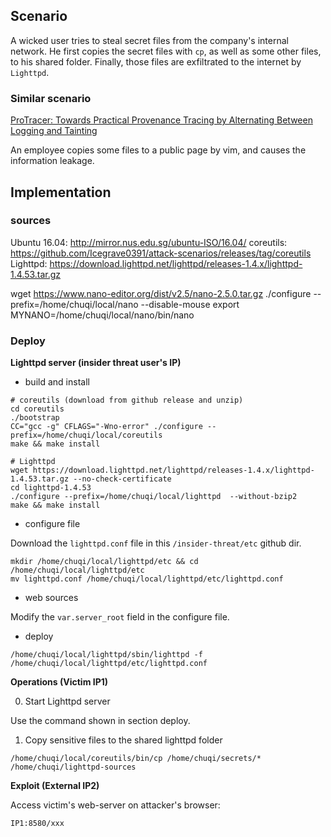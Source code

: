 ## Scenario

A wicked user tries to steal secret files from the company's internal network. He first copies the secret files with `cp`, as well as some other files, to his shared folder. Finally, those files are exfiltrated to the internet by `Lighttpd`.

### Similar scenario

[ProTracer: Towards Practical Provenance Tracing by Alternating Between Logging and Tainting](https://friends.cs.purdue.edu/pubs/NDSS16.pdf)

An employee copies some files to a public page by vim, and causes the information leakage.

## Implementation

### sources
Ubuntu 16.04: http://mirror.nus.edu.sg/ubuntu-ISO/16.04/
coreutils: https://github.com/Icegrave0391/attack-scenarios/releases/tag/coreutils
Lighttpd: https://download.lighttpd.net/lighttpd/releases-1.4.x/lighttpd-1.4.53.tar.gz

wget https://www.nano-editor.org/dist/v2.5/nano-2.5.0.tar.gz
./configure --prefix=/home/chuqi/local/nano --disable-mouse
export MYNANO=/home/chuqi/local/nano/bin/nano

### Deploy

**Lighttpd server (insider threat user's IP)**

* build and install

```
# coreutils (download from github release and unzip)
cd coreutils
./bootstrap
CC="gcc -g" CFLAGS="-Wno-error" ./configure --prefix=/home/chuqi/local/coreutils
make && make install

# Lighttpd 
wget https://download.lighttpd.net/lighttpd/releases-1.4.x/lighttpd-1.4.53.tar.gz --no-check-certificate
cd lighttpd-1.4.53
./configure --prefix=/home/chuqi/local/lighttpd  --without-bzip2
make && make install
```

* configure file

Download the `lighttpd.conf` file in this `/insider-threat/etc` github dir.
```
mkdir /home/chuqi/local/lighttpd/etc && cd /home/chuqi/local/lighttpd/etc
mv lighttpd.conf /home/chuqi/local/lighttpd/etc/lighttpd.conf
```

* web sources

Modify the `var.server_root` field in the configure file.

* deploy
```
/home/chuqi/local/lighttpd/sbin/lighttpd -f /home/chuqi/local/lighttpd/etc/lighttpd.conf
```


**Operations (Victim IP1)**

0. Start Lighttpd server

Use the command shown in section deploy.

1. Copy sensitive files to the shared lighttpd folder

```
/home/chuqi/local/coreutils/bin/cp /home/chuqi/secrets/* /home/chuqi/lighttpd-sources
```

**Exploit (External IP2)**    

Access victim's web-server on attacker's browser:
```
IP1:8580/xxx
```
